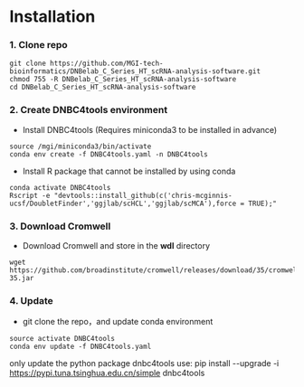 # Installation

### 1. Clone repo

```shell
git clone https://github.com/MGI-tech-bioinformatics/DNBelab_C_Series_HT_scRNA-analysis-software.git
chmod 755 -R DNBelab_C_Series_HT_scRNA-analysis-software
cd DNBelab_C_Series_HT_scRNA-analysis-software
```

### 2. Create DNBC4tools environment
- Install DNBC4tools  (Requires miniconda3 to be installed in advance)
```shell
source /mgi/miniconda3/bin/activate
conda env create -f DNBC4tools.yaml -n DNBC4tools
```
- Install R package that cannot be installed by using conda
```shell
conda activate DNBC4tools
Rscript -e "devtools::install_github(c('chris-mcginnis-ucsf/DoubletFinder','ggjlab/scHCL','ggjlab/scMCA'),force = TRUE);"
```

### 3. Download Cromwell
- Download Cromwell and store in the **wdl** directory
```shell
wget https://github.com/broadinstitute/cromwell/releases/download/35/cromwell-35.jar
```

### 4. Update
- git clone the repo，and update conda environment
```shell
source activate DNBC4tools
conda env update -f DNBC4tools.yaml
```
only update the python package dnbc4tools use: 
pip install --upgrade -i https://pypi.tuna.tsinghua.edu.cn/simple dnbc4tools
